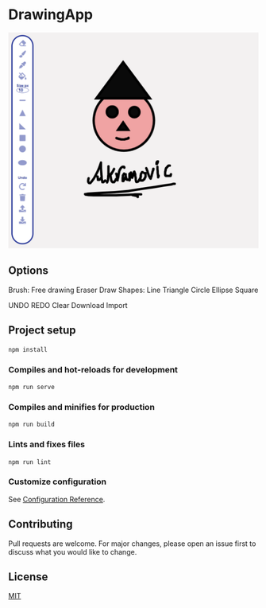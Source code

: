 # DrawingApp

![](image.PNG)

## Options
Brush: Free drawing
Eraser
Draw Shapes:
  Line
  Triangle
  Circle
  Ellipse
  Square

UNDO
REDO
Clear
Download
Import

## Project setup

```
npm install
```

### Compiles and hot-reloads for development

```
npm run serve
```

### Compiles and minifies for production

```
npm run build
```

### Lints and fixes files

```
npm run lint
```

### Customize configuration

See [Configuration Reference](https://cli.vuejs.org/config/).

## Contributing
Pull requests are welcome. For major changes, please open an issue first to discuss what you would like to change.

## License
[MIT](https://choosealicense.com/licenses/mit/)
